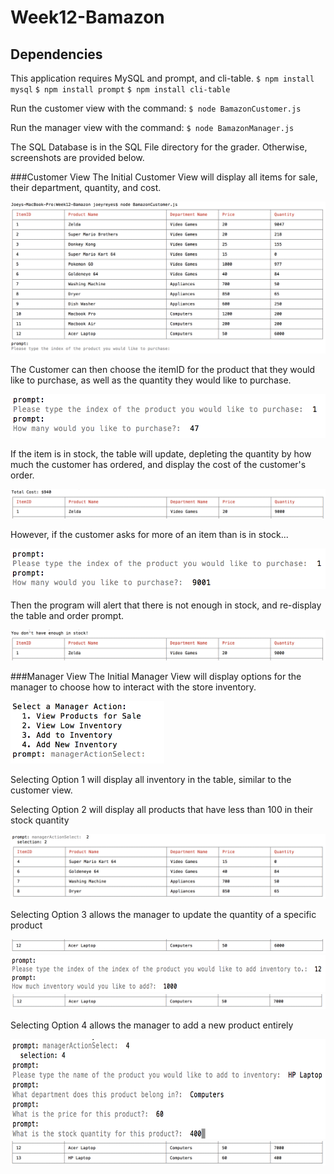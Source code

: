 # Week12-Bamazon

## Dependencies
This application requires MySQL and prompt, and cli-table.
`$ npm install mysql`
`$ npm install prompt`
`$ npm install cli-table`

Run the customer view with the command:
`$ node BamazonCustomer.js`

Run the manager view with the command:
`$ node BamazonManager.js`



The SQL Database is in the SQL File directory for the grader. Otherwise, screenshots are provided below.

###Customer View
The Initial Customer View will display all items for sale, their department, quantity, and cost.

<img src="/Images/Customer1.png" alt="Customer View 1">

The Customer can then choose the itemID for the product that they would like to purchase, as well as the quantity they would like to purchase.

<img src="/Images/Customer2.png" alt="Customer View 2" height=70px>

If the item is in stock, the table will update, depleting the quantity by how much the customer has ordered, and display the cost of the customer's order.

<img src="/Images/Customer3.png" alt="Customer View 3">

However, if the customer asks for more of an item than is in stock...

<img src="/Images/Customer4.png" alt="Customer View 4" height=65px>

Then the program will alert that there is not enough in stock, and re-display the table and order prompt.

<img src="/Images/Customer5.png" alt="Customer View 5">

###Manager View
The Initial Manager View will display options for the manager to choose how to interact with the store inventory.

<img src="/Images/Manager1.png" alt="Customer View 1" height=100px>

Selecting Option 1 will display all inventory in the table, similar to the customer view.


Selecting Option 2 will display all products that have less than 100 in their stock quantity

<img src="/Images/Manager2.png" alt="Customer View 2">

Selecting Option 3 allows the manager to update the quantity of a specific product

<img src="/Images/Manager3.png" alt="Customer View 3">

<img src="/Images/Manager4.png" alt="Customer View 4" height=60px>

<img src="/Images/Manager5.png" alt="Customer View 5">

Selecting Option 4 allows the manager to add a new product entirely

<img src="/Images/Manager6.png" alt="Customer View 6" height=160px>

<img src="/Images/Manager7.png" alt="Customer View 7">